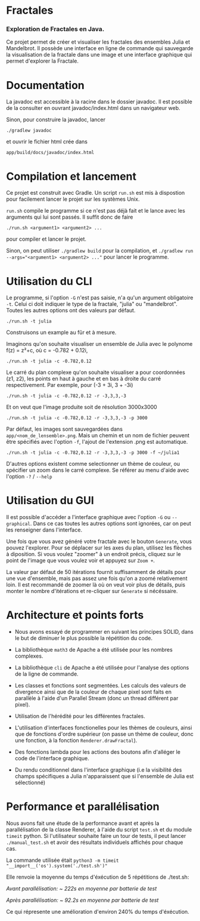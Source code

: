 # Fractales

### Exploration de Fractales en Java.

Ce projet permet de créer et visualiser les fractales des ensembles Julia et Mandelbrot. Il possède une interface en ligne de commande qui sauvegarde la visualisation de la fractale dans une image et une interface graphique qui permet d'explorer la Fractale.

# Documentation
La javadoc est accessible à la racine dans le dossier javadoc. Il est possible de la consulter en ouvrant javadoc/index.html dans un navigateur web.

Sinon, pour construire la javadoc, lancer

`./gradlew javadoc`

et ouvrir le fichier html crée dans

`app/build/docs/javadoc/index.html`

# Compilation et lancement

Ce projet est construit avec Gradle. Un script `run.sh` est mis à dispostion pour facilement lancer le projet sur les systèmes Unix.

`run.sh` compile le programme si ce n'est pas déjà fait et le lance avec les arguments qui lui sont passés. Il suffit donc de faire

`./run.sh <argument1> <argument2> ...`

pour compiler et lancer le projet.

Sinon, on peut utiliser `./gradlew build` pour la compilation, et `./gradlew run --args="<argument1> <argument2> ..."` pour lancer le programme.


# Utilisation du CLI

Le programme, si l'option `-G` n'est pas saisie, n'a qu'un argument obligatoire `-t`. Celui ci doit indiquer le type de la fractale, "julia" ou "mandelbrot". Toutes les autres options ont des valeurs par défaut.

`./run.sh -t julia`

Construisons un example au fûr et à mesure.

Imaginons qu'on souhaite visualiser un ensemble de Julia avec le polynome f(z) = z²+c, où c = -0.782 + 0.12i,

`./run.sh -t julia -c -0.782,0.12`

Le carré du plan complexe qu'on souhaite visualiser a pour coordonnées (z1, z2), les points en haut à gauche et en bas à droite du carré respectivement. Par exemple, pour (-3 + 3i, 3 + -3i)

`./run.sh -t julia -c -0.782,0.12 -r -3,3,3,-3`

Et on veut que l'image produite soit de résolution 3000x3000

`./run.sh -t julia -c -0.782,0.12 -r -3,3,3,-3 -p 3000`

Par défaut, les images sont sauvegardées dans
`app/<nom_de_lensemble>.png`. Mais un chemin et un nom de fichier peuvent être spécifiés avec l'option `-f`, l'ajout de l'extension .png est automatique.

`./run.sh -t julia -c -0.782,0.12 -r -3,3,3,-3 -p 3000 -f ~/julia1`

D'autres options existent comme selectionner un thème de couleur, ou spécifier un zoom dans le carré complexe. Se référer au menu d'aide avec l'option `-?` / `--help`

# Utilisation du GUI

Il est possible d'accéder a l'interface graphique avec l'option `-G` ou `--graphical`. Dans ce cas toutes les autres options sont ignorées, car on peut les renseigner dans l'interface.

Une fois que vous avez généré votre fractale avec le bouton `Generate`, vous pouvez l'explorer. Pour se déplacer sur les axes du plan, utilisez les flèches à diposition. Si vous voulez "zoomer" à un endroit précis, cliquez sur le point de l'image que vous voulez voir et appuyez sur `Zoom +`.

La valeur par défaut de 50 itérations fournit suffisamment de détails pour une vue d'ensemble, mais pas assez une fois qu'on a zoomé relativement loin. Il est recommandé de zoomer là où on veut voir plus de détails, puis monter le nombre d'itérations et re-cliquer sur `Generate` si nécéssaire.

# Architecture et points forts

- Nous avons essayé de programmer en suivant les principes SOLID, dans le but de diminuer le plus possible la répétition du code.

- La bibliothèque `math3` de Apache a été utilisée pour les nombres complexes.

- La bibliothèque `cli` de Apache a été utilisée pour l'analyse des options de la ligne de commande.

- Les classes et fonctions sont segmentées. Les calculs des valeurs de divergence ainsi que de la couleur de chaque pixel sont faits en parallèle à l'aide d'un Parallel Stream (donc un thread différent par pixel).

- Utilisation de l'hérédité pour les différentes fractales.

- L'utilisation d'interfaces fonctionelles pour les thèmes de couleurs, ainsi que de fonctions d'ordre supérieur (on passe un thème de couleur, donc une fonction, à la fonction `Renderer.drawFractal`).

- Des fonctions lambda pour les actions des boutons afin d'alléger le code de l'interface graphique.

- Du rendu conditionnel dans l'interface graphique (i.e la visibilité des champs spécifiques a Julia n'apparaissent que si l'ensemble de Julia est sélectionné)

# Performance et parallélisation

Nous avons fait une étude de la performance avant et après la parallélisation de la classe Renderer, à l'aide du script `test.sh` et du module `timeit` python.
Si l'utilisateur souhaite faire un tour de tests, il peut lancer `./manual_test.sh` et avoir des résultats individuels affichés pour chaque cas.

La commande utilisée était
`python3 -m timeit "__import__('os').system('./test.sh')"`

Elle renvoie la moyenne du temps d'éxécution de 5 répétitions de ./test.sh:

*Avant parallélisation: ~ 222s en moyenne par batterie de test*

*Après parallélisation: ~ 92.2s en moyenne par batterie de test*

Ce qui répresente une amélioration d'environ 240% du temps d'éxécution.